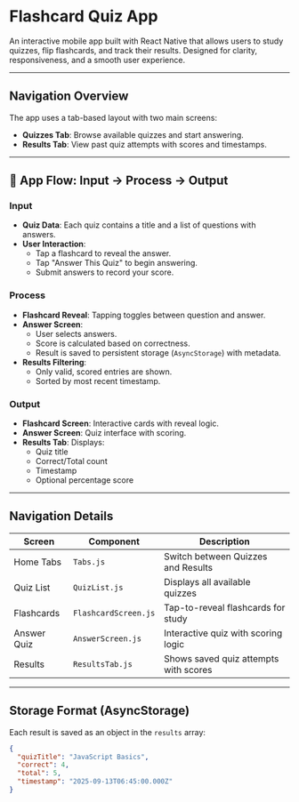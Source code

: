 # Flashcard Quiz App

An interactive mobile app built with React Native that allows users to study quizzes, flip flashcards, and track their results. Designed for clarity, responsiveness, and a smooth user experience.

---

## Navigation Overview

The app uses a tab-based layout with two main screens:

- **Quizzes Tab**: Browse available quizzes and start answering.
- **Results Tab**: View past quiz attempts with scores and timestamps.

---

## 🔄 App Flow: Input → Process → Output

### Input

- **Quiz Data**: Each quiz contains a title and a list of questions with answers.
- **User Interaction**:
  - Tap a flashcard to reveal the answer.
  - Tap "Answer This Quiz" to begin answering.
  - Submit answers to record your score.

### Process

- **Flashcard Reveal**: Tapping toggles between question and answer.
- **Answer Screen**:
  - User selects answers.
  - Score is calculated based on correctness.
  - Result is saved to persistent storage (`AsyncStorage`) with metadata.
- **Results Filtering**:
  - Only valid, scored entries are shown.
  - Sorted by most recent timestamp.

### Output

- **Flashcard Screen**: Interactive cards with reveal logic.
- **Answer Screen**: Quiz interface with scoring.
- **Results Tab**: Displays:
  - Quiz title
  - Correct/Total count
  - Timestamp
  - Optional percentage score

---

## Navigation Details

| Screen         | Component       | Description                                      |
|----------------|------------------|--------------------------------------------------|
| Home Tabs      | `Tabs.js`        | Switch between Quizzes and Results               |
| Quiz List      | `QuizList.js`    | Displays all available quizzes                   |
| Flashcards     | `FlashcardScreen.js` | Tap-to-reveal flashcards for study          |
| Answer Quiz    | `AnswerScreen.js` | Interactive quiz with scoring logic             |
| Results        | `ResultsTab.js`  | Shows saved quiz attempts with scores            |

---

## Storage Format (AsyncStorage)

Each result is saved as an object in the `results` array:

```json
{
  "quizTitle": "JavaScript Basics",
  "correct": 4,
  "total": 5,
  "timestamp": "2025-09-13T06:45:00.000Z"
}